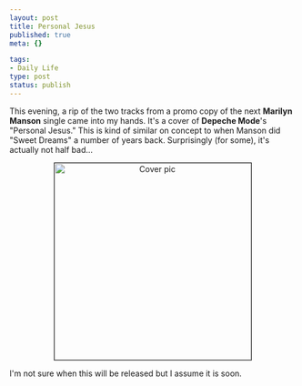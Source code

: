 ```yaml
--- 
layout: post
title: Personal Jesus
published: true
meta: {}

tags: 
- Daily Life
type: post
status: publish
---
```

<p>This evening, a rip of the two tracks from a promo copy of the next <b>
Marilyn Manson</b> single came into my hands. It&#39;s a cover of <b>Depeche Mode</b>&#39;s 
&quot;Personal Jesus.&quot; This is kind of similar on concept to when Manson did &quot;Sweet 
Dreams&quot; a number of years back. Surprisingly (for some), it&#39;s actually not half 
bad...</p>
<p align="center">
<img border="1" src="http://www.zhangzhung.net/pics/mm-pj.jpg" width="346" height="346" alt="Cover pic"></p>
<p>I&#39;m not sure when this will be released but I assume it is soon.</p>
